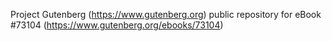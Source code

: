 Project Gutenberg (https://www.gutenberg.org) public repository
for eBook #73104 (https://www.gutenberg.org/ebooks/73104)
